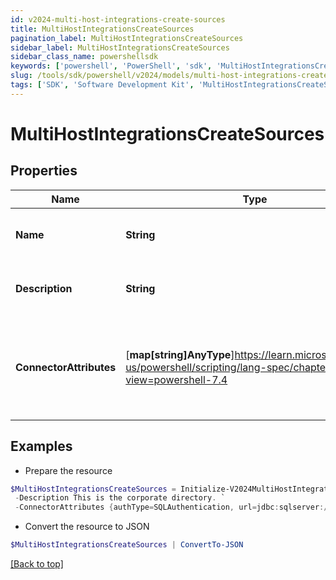 ```yaml
---
id: v2024-multi-host-integrations-create-sources
title: MultiHostIntegrationsCreateSources
pagination_label: MultiHostIntegrationsCreateSources
sidebar_label: MultiHostIntegrationsCreateSources
sidebar_class_name: powershellsdk
keywords: ['powershell', 'PowerShell', 'sdk', 'MultiHostIntegrationsCreateSources', 'V2024MultiHostIntegrationsCreateSources'] 
slug: /tools/sdk/powershell/v2024/models/multi-host-integrations-create-sources
tags: ['SDK', 'Software Development Kit', 'MultiHostIntegrationsCreateSources', 'V2024MultiHostIntegrationsCreateSources']
---
```



# MultiHostIntegrationsCreateSources

## Properties

Name | Type | Description | Notes
------------ | ------------- | ------------- | -------------
**Name** | **String** | Source's human-readable name. | [required]
**Description** | **String** | Source's human-readable description. | [optional] 
**ConnectorAttributes** | [**map[string]AnyType**]https://learn.microsoft.com/en-us/powershell/scripting/lang-spec/chapter-04?view=powershell-7.4 | Connector specific configuration. This configuration will differ from type to type. | [optional] 

## Examples

- Prepare the resource
```powershell
$MultiHostIntegrationsCreateSources = Initialize-V2024MultiHostIntegrationsCreateSources  -Name My Source `
 -Description This is the corporate directory. `
 -ConnectorAttributes {authType=SQLAuthentication, url=jdbc:sqlserver://178.18.41.118:1433, user=username, driverClass=com.microsoft.sqlserver.jdbc.SQLServerDriver, maxSourcesPerAggGroup=10, maxAllowedSources=300}
```

- Convert the resource to JSON
```powershell
$MultiHostIntegrationsCreateSources | ConvertTo-JSON
```


[[Back to top]](#) 

